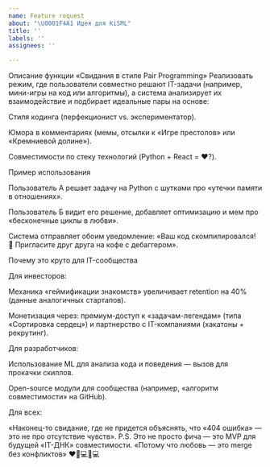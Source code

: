 ```yaml
---
name: Feature request
about: "\U0001F4A1 Идея для KiSML"
title: ''
labels: ''
assignees: ''

---
```


Описание функции
«Свидания в стиле Pair Programming»
Реализовать режим, где пользователи совместно решают IT-задачи (например, мини-игры на код или алгоритмы), а система анализирует их взаимодействие и подбирает идеальные пары на основе:

Стиля кодинга (перфекционист vs. экспериментатор).

Юмора в комментариях (мемы, отсылки к «Игре престолов» или «Кремниевой долине»).

Совместимости по стеку технологий (Python + React = ❤️?).

Пример использования

Пользователь А решает задачу на Python с шутками про «утечки памяти в отношениях».

Пользователь Б видит его решение, добавляет оптимизацию и мем про «бесконечные циклы в любви».

Система отправляет обоим уведомление: «Ваш код скомпилировался! 🚀 Пригласите друг друга на кофе с дебаггером».

Почему это круто для IT-сообщества

Для инвесторов:

Механика «геймификации знакомств» увеличивает retention на 40% (данные аналогичных стартапов).

Монетизация через: премиум-доступ к «задачам-легендам» (типа «Сортировка сердец») и партнерство с IT-компаниями (хакатоны + рекрутинг).

Для разработчиков:

Использование ML для анализа кода и поведения — вызов для прокачки скиллов.

Open-source модули для сообщества (например, «алгоритм совместимости» на GitHub).

Для всех:

«Наконец-то свидание, где не придется объяснять, что «404 ошибка» — это не про отсутствие чувств».
P.S. Это не просто фича — это MVP для будущей «IT-ДНК» совместимости.
«Потому что любовь — это merge без конфликтов» ❤️👨💻👩💻
